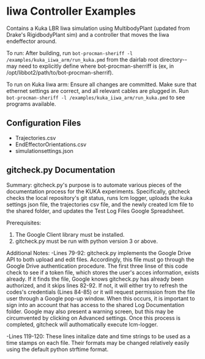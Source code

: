 # Iiwa Controller Examples
Contains a Kuka LBR Iiwa simulation using MultibodyPlant (updated from Drake's RigidbodyPlant sim)
and a controller that moves the Iiwa endeffector around.

To run: After building, run `bot-procman-sheriff -l /examples/kuka_iiwa_arm/run_kuka.pmd` from the
dairlab root directory-- may need to explicitly define where bot-procman-sherriff
is (ex, in /opt/libbot2/path/to/bot-procman-sherrif).

To run on Kuka Iiwa arm:
Ensure all changes are committed.
Make sure that ethernet settings are correct, and all relevant cables are plugged in.
Run `bot-procman-sheriff -l /examples/kuka_iiwa_arm/run_kuka.pmd` to see programs available.

## Configuration Files
* Trajectories.csv
* EndEffectorOrientations.csv
* simulationsettings.json

## gitcheck.py Documentation

Summary:
gitcheck.py's purpose is to automate various pieces of the documentation process for the KUKA experiments. Specifically, gitcheck checks the local repository's git status, runs lcm logger, uploads the kuka settings json file, the trajectories csv file, and the newly created lcm file to the shared folder, and updates the Test Log Files Google Spreadsheet.

Prerequisites:
1. The Google Client library must be installed.
2. gitcheck.py must be run with python version 3 or above.

Additional Notes:
-Lines 79-92: gitcheck.py implements the Google Drive API to both upload and edit files. Accordingly, this file must go through the Google Drive authentication procedure. The first three linse of this code check to see if a token file, which stores the user's acces information, exists already. If it finds the file, Google knows gitcheck.py has already been authorized, and it skips lines 82-92. If not, it will either try to refresh the codes's credentials (Lines 84-85) or it will request permission from the file user through a Google pop-up window. When this occurs, it is important to sign into an account that has access to the shared Log Documentation folder. Google may also present a warning screen, but this may be circumvented by clicking on Advanced settings. Once this process is completed, gitcheck will authomatically execute lcm-logger.

-Lines 119-120: These lines initalize date and time strings to be used as a time stamps on each file. Their formats may be changed relatively easily using the default python strftime format.
